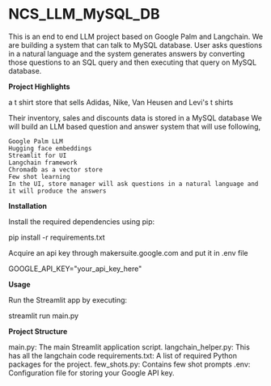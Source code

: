 # NCS_LLM_MySQL_DB
This is an end to end LLM project based on Google Palm and Langchain. We are building a system that can talk to MySQL database. User asks questions in a natural language and the system generates answers by converting those questions to an SQL query and then executing that query on MySQL database.

**Project Highlights**

 a t shirt store that sells Adidas, Nike, Van Heusen and Levi's t shirts

Their inventory, sales and discounts data is stored in a MySQL database
We will build an LLM based question and answer system that will use following,


    Google Palm LLM
    Hugging face embeddings
    Streamlit for UI
    Langchain framework
    Chromadb as a vector store
    Few shot learning
    In the UI, store manager will ask questions in a natural language and it will produce the answers



**Installation**

Install the required dependencies using pip:

pip install -r requirements.txt

Acquire an api key through makersuite.google.com and put it in .env file

GOOGLE_API_KEY="your_api_key_here"

**Usage**

Run the Streamlit app by executing:

streamlit run main.py

**Project Structure**

main.py: The main Streamlit application script.
langchain_helper.py: This has all the langchain code
requirements.txt: A list of required Python packages for the project.
few_shots.py: Contains few shot prompts
.env: Configuration file for storing your Google API key.
